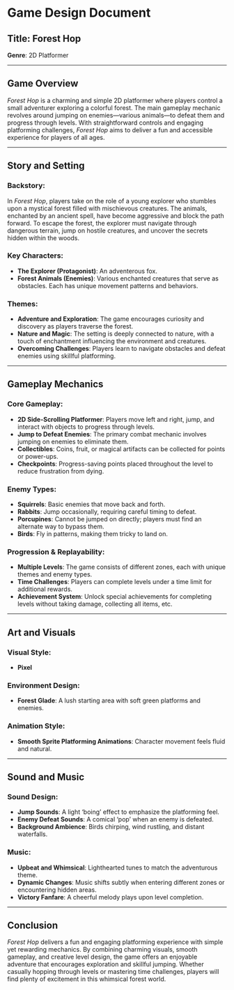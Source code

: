 # Game Design Document
## Title: Forest Hop
**Genre**: 2D Platformer

---

## Game Overview
*Forest Hop* is a charming and simple 2D platformer where players control a small adventurer exploring a colorful forest. The main gameplay mechanic revolves around jumping on enemies—various animals—to defeat them and progress through levels. With straightforward controls and engaging platforming challenges, *Forest Hop* aims to deliver a fun and accessible experience for players of all ages.

---

## Story and Setting
### Backstory:
In *Forest Hop*, players take on the role of a young explorer who stumbles upon a mystical forest filled with mischievous creatures. The animals, enchanted by an ancient spell, have become aggressive and block the path forward. To escape the forest, the explorer must navigate through dangerous terrain, jump on hostile creatures, and uncover the secrets hidden within the woods.

### Key Characters:
- **The Explorer (Protagonist)**: An adventerous fox.
- **Forest Animals (Enemies)**: Various enchanted creatures that serve as obstacles. Each has unique movement patterns and behaviors.

### Themes:
- **Adventure and Exploration**: The game encourages curiosity and discovery as players traverse the forest.
- **Nature and Magic**: The setting is deeply connected to nature, with a touch of enchantment influencing the environment and creatures.
- **Overcoming Challenges**: Players learn to navigate obstacles and defeat enemies using skillful platforming.

---

## Gameplay Mechanics
### Core Gameplay:
- **2D Side-Scrolling Platformer**: Players move left and right, jump, and interact with objects to progress through levels.
- **Jump to Defeat Enemies**: The primary combat mechanic involves jumping on enemies to eliminate them.
- **Collectibles**: Coins, fruit, or magical artifacts can be collected for points or power-ups.
- **Checkpoints**: Progress-saving points placed throughout the level to reduce frustration from dying.

### Enemy Types:
- **Squirrels**: Basic enemies that move back and forth.
- **Rabbits**: Jump occasionally, requiring careful timing to defeat.
- **Porcupines**: Cannot be jumped on directly; players must find an alternate way to bypass them.
- **Birds**: Fly in patterns, making them tricky to land on.

### Progression & Replayability:
- **Multiple Levels**: The game consists of different zones, each with unique themes and enemy types.
- **Time Challenges**: Players can complete levels under a time limit for additional rewards.
- **Achievement System**: Unlock special achievements for completing levels without taking damage, collecting all items, etc.

---

## Art and Visuals
### Visual Style:
- **Pixel**


### Environment Design:
- **Forest Glade**: A lush starting area with soft green platforms and enemies.

### Animation Style:
- **Smooth Sprite Platforming Animations**: Character movement feels fluid and natural.


---

## Sound and Music
### Sound Design:
- **Jump Sounds**: A light ‘boing’ effect to emphasize the platforming feel.
- **Enemy Defeat Sounds**: A comical ‘pop’ when an enemy is defeated.
- **Background Ambience**: Birds chirping, wind rustling, and distant waterfalls.

### Music:
- **Upbeat and Whimsical**: Lighthearted tunes to match the adventurous theme.
- **Dynamic Changes**: Music shifts subtly when entering different zones or encountering hidden areas.
- **Victory Fanfare**: A cheerful melody plays upon level completion.

---

## Conclusion
*Forest Hop* delivers a fun and engaging platforming experience with simple yet rewarding mechanics. By combining charming visuals, smooth gameplay, and creative level design, the game offers an enjoyable adventure that encourages exploration and skillful jumping. Whether casually hopping through levels or mastering time challenges, players will find plenty of excitement in this whimsical forest world.
